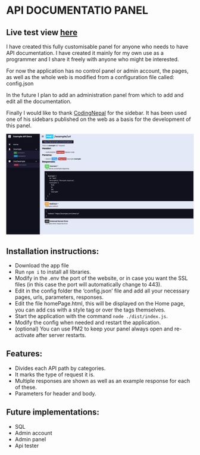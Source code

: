 # API DOCUMENTATIO PANEL

Live test view <a href="https://example-docs.clau.es" target='_blank'>here</a>
-----

I have created this fully customisable panel for anyone who needs to have API documentation. I have created it mainly for my own use as a programmer and I share it freely with anyone who might be interested. <br />

For now the application has no control panel or admin account, the pages, as well as the whole web is modified from a configuration file called: config.json

In the future I plan to add an administration panel from which to add and edit all the documentation.

Finally I would like to thank <a href="https://www.codingnepalweb.com/">CodingNepal</a> for the sidebar. It has been used one of his sidebars published on the web as a basis for the development of this panel.

<img src="https://github.com/MrClaau/api-docs-tool/blob/main/image1.png" />

## Installation instructions:

- Download the app file
- Run `npm i` to install all libraries.
- Modify in the .env the port of the website, or in case you want the SSL files (in this case the port will automatically change to 443).
- Edit in the config folder the ‘config.json’ file and add all your necessary pages, urls, parameters, responses.
- Edit the file homePage.html, this will be displayed on the Home page, you can add css with a style tag or over the tags themselves.
- Start the application with the command `node ./dist/index.js`.
- Modify the config when needed and restart the application.
- (optional) You can use PM2 to keep your panel always open and re-activate after server restarts.

## Features:
- Divides each API path by categories.
- It marks the type of request it is.
- Multiple responses are shown as well as an example response for each of these.
- Parameters for header and body.

## Future implementations:
- SQL
- Admin account
- Admin panel
- Api tester